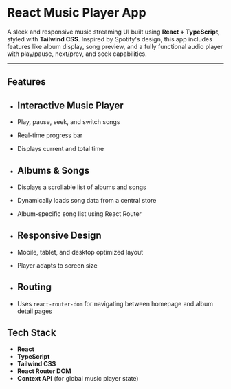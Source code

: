 #  React Music Player App

A sleek and responsive music streaming UI built using **React + TypeScript**, styled with **Tailwind CSS**. Inspired by Spotify's design, this app includes features like album display, song preview, and a fully functional audio player with play/pause, next/prev, and seek capabilities.

---

##  Features
-  **Interactive Music Player**
   --
  - Play, pause, seek, and switch songs
  - Real-time progress bar
  - Displays current and total time
    
-  **Albums & Songs**
   --
  - Displays a scrollable list of albums and songs
  - Dynamically loads song data from a central store
  - Album-specific song list using React Router
    
-  **Responsive Design**
   --
  - Mobile, tablet, and desktop optimized layout
  - Player adapts to screen size
    
-  **Routing**
   --
  - Uses `react-router-dom` for navigating between homepage and album detail pages
    


##  Tech Stack
- **React**
- **TypeScript**
- **Tailwind CSS**
- **React Router DOM**
- **Context API** (for global music player state)





